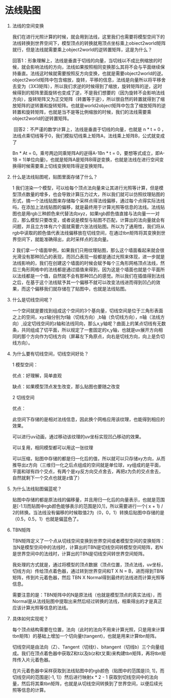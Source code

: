 # 法线贴图

1. 法线的空间变换

   我们在进行光照计算的时候，就会用到法线，这里我们也需要将模型空间下的法线转换到世界空间下，模型顶点的转换就用顶点坐标乘上obiect2world矩阵就行，但是法线就需要乘上object2world的逆转置矩阵，这是为什么？

   ​	回答1：形象理解上，法线是垂直于切线的向量，当切线以不成比例缩放的时候，就会影响法线的方向，法线如果按照相同变换那么其将不会与平面继续保持垂直。法线这时候就需要按照反方向变换，也就是需要object2world的逆。object2world矩阵中包含缩放，旋转，平移的信息，法线是向量所以将平移舍去变为（3X3矩阵），所以我们求逆的时候得到了缩放，旋转矩阵的逆，这时候得到的矩阵里面旋转也变成了逆，不是我们想要的（因为旋转不会影响法线方向），旋转矩阵又为正交矩阵（转置等于逆），所以很自然的转置就得到了缩放矩阵的逆转置和旋转矩阵。也就是world2object矩阵中包含了缩放矩阵的逆转置和旋转矩阵，也就是当不是等比例缩放的时候，我们的法线需要乘object2world的逆转置矩阵。

   ​	回答2：不严谨的数学计算上，法线是垂直于切线的向量，也就是 n * t = 0 ，法线点乘切线等于0，我们模拟切线乘上矩阵A，法线乘上矩阵B，公式就变成了

   Bn * At = 0。乘号两边同乘矩阵A的逆得A-1Bn * t = 0，要想等式成立，即A-1B = 1(单位向量)，也就是矩阵A是矩阵B得逆变换，也就是法线在进行空间变换得时候需要乘上切线变换矩阵得逆变换矩阵。

2. 什么是法线贴图呢，贴图里面存储了什么？

   1 我们渲染一个模型，可以给每个顶点法向量来让其进行光照等计算，但是模型顶点数量的增多，也会导致计算压力过大，所以我们就可以仿照纹理贴图的形式，搞一个法线贴图来存储每个采样点得法线偏移，通过每个点得实际法线吗，在添加上法线贴图的偏移，就是最终用于计算光照等信息的法线。法线贴图也是用rgb三种颜色来代替法向xyz，如果rgb颜色值直接与法向量一一对应，那么模型只要改变，或者说是模型与贴图不匹配，计算出的法向量就会有问题，并且立方体有六个面就需要六张法线贴图。所以为了通用性，我们将从rgb中读取的颜色值代表法线偏移放在切线空间，在通过tbn矩阵将其变换到世界空间下，就能准确得出，此时采样点的法向量。

   2 我们拿一个墙面举例，如果我们只用纹理贴图，那么这个墙面看起来就会很光滑没有那种凹凸的表现，而凹凸表现一般都是通过光照来体现，进一步就是法线影响的，我们在创建这个墙面的时候会赋予每个三角形网格顶点法线，然后三角形网格中的法线都是通过插值来得到，因为这是个墙面也就是个平面所以法线都是一个值，自然就不会有那种凹凸的感觉。所以我们在插值得到法线之后，在基于这个法线赋予其一个偏移不就可以改变法线进而得到凹凸的效果，而这个偏移我们就存储在了贴图中，也就是法线贴图。

3. 什么是切线空间呢？

   一个空间就是要找到组成这个空间的3个基向量，切线空间是位于三角形表面之上的空间，xyz轴分别为t轴（切线方向）,b轴（负切线方向），n轴（法线方向）,设定切线空间的z轴和法线同向，那么x,y轴呢？曲面上的某点切线有无数条，共同组成了切平面，所以规定了一套固定的x,y轴，也就是uv展开方向相同的那个方向作为切线方向（屏幕左下角原点，向右是切线方向，向上是负切线方向）。

4. 为什么要有切线空间，切线空间好处？

   1 模型空间：

   优点：好理解，简单直观

   缺点：如果模型顶点发生改变，那么贴图也要随之改变

   2 切线空间

   优点：

   此空间下存储的是相对法线信息，因此换个网格应用该纹理，也能得到相应的效果。

   可以进行uv动画，通过移动该纹理的uv坐标实现凹凸移动的效果。

   可以复用，相同模型都可以用这一张纹理

   可以压缩，贴图中存储的都是归一化后的值，所以就可以只存储xy方向，从而推导出z方向（三维归一化之后点组成的空间就是单位球，xy组成的是平面，平面和球有四个交点，有两个是xy反方向交点舍去，再把z为负的交点舍去，自然就剩下一个交点也就是z值了）

5. 为什么法线贴图偏蓝呢？

   贴图中存储的都是原法线的偏移量，并且用归一化后的向量表示，也就是范围是[-1.1]而贴图中rgb颜色能够表示的范围是[0,1]，所以需要进行一个( x + 1) / 2的转换。当法线没有偏移的时候取值2为（0，0，1）转换后贴图中存储的是（0.5，0.5，1）也就是偏蓝色了。

6. TBN矩阵

   TBN矩阵定义了一个点从切线空间变换到世界空间或者模型空间的变换矩阵：当N是模型空间中的法线时，计算出的TBN是切线空间转模型空间矩阵，若N是世界空间中的法线时，计算出的TBN是切线空间转世界空间矩阵。

   我处理的方式就是，通过将模型的顶点数据（顶点位置，顶点法线，uv坐标，切线方向）传给顶点着色器，通过转到世界空间和T X N = B，进而得到TBN矩阵，传到片元着色器，然后 TBN X Normal得到最终的法线进而计算光照等信息。

   需要注意的是：TBN矩阵中的N是原法线（也就是模型顶点的真实法线），而Normal是从法线贴图中提取出来然后经过转换的法线，相乘得出的才是真正应该计算光照等信息的法线。

7. 具体如何实现呢？

   每个顶点结构需要在位置，法向（此时的法向不用来计算光照，只是用来计算tbn矩阵）的基础上增加一个切向量t(tangent)，也就是用来计算tbn矩阵。

   切线空间是由法向（Z）、Tangent（切线t）、bitangent（切线b）三个向量组成。我们在顶点着色器中获取Z和t以及b(z和t叉乘)来构建tbn矩阵，再将tbn矩阵传入片元着色器。

   在片元着色器中采样获取到法线贴图中的rgb颜色（贴图中的范围是[0, 1]，而切线空间的范围是[-1, 1]）然后进行映射x * 2 - 1 获取到切线空间中的法向量，然后将其乘tbn矩阵，也就是从切线空间转换到了世界空间，以便后续光照等信息的计算。
